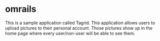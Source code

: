omrails
=======

This is a sample application called Tagrid. This application allows users to upload pictures to their personal account.
Those pictures show up in the home page where every user/non-user will be able to see them.
